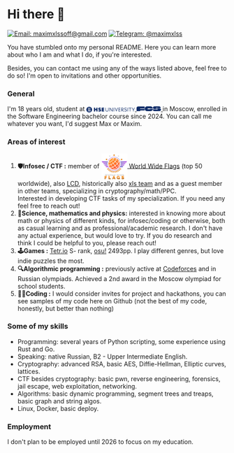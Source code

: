 # Hi there 👋
[![Email: maximxlssoff@gmail.com](https://img.shields.io/badge/maximxlssoff@gmail.com-D14836?style=flat-square&logo=gmail&logoColor=white)](mailto:maximxlssoff@gmail.com)
[![Telegram: @maximxlss](https://img.shields.io/badge/Telegram-2CA5E0?style=flat-square&logo=telegram&logoColor=white)](https://t.me/maximxlss)

You have stumbled onto my personal README. Here you can learn more about who I am and what I do, if you're interested.

Besides, you can contact me using any of the ways listed above, feel free to do so! I'm open to invitations and other opportunities.

### General
I'm 18 years old, student at [<picture>
    <source srcset="logo_hse_dark.svg"  media="(prefers-color-scheme: dark)">
    <img alt="HSE University" src="logo_hse.svg" height="13" align="center">
</picture><picture>
    <source srcset="logo_fcs_dark.svg"  media="(prefers-color-scheme: dark)">
    <img alt="FCS" src="logo_fcs.svg" height="11">
</picture>](https://www.hse.ru/en/) in Moscow, enrolled in the Software Engineering bachelor course since 2024. You can call me whatever you want, I'd suggest Max or Maxim.

### Areas of interest
1. **🛡️Infosec / CTF :** member of [<picture><img alt="WWF" src="logo_wwf.png" height="60" align="center"></picture> World Wide Flags](https://ctftime.org/team/283853) (top 50 worldwide), also [LCD](https://ctftime.org/team/270230/), historically also [xls team](https://ctftime.org/team/271856) and as a guest member in other teams, specializing in cryptography/math/PPC.\
Interested in developing CTF tasks of my specialization. If you need any feel free to reach out!
2. **🔬Science, mathematics and physics:** interested in knowing more about math or physics of different kinds, for infosec/coding or otherwise, both as casual learning and as professional/academic research. I don't have any actual experience, but would love to try. If you do research and think I could be helpful to you, please reach out!
3. **🕹️Games :** [Tetr.io](https://ch.tetr.io/u/maximxls) S- rank, [osu!](https://osu.ppy.sh/users/10891536) 2493pp. I play different genres, but love indie puzzles the most.
4. **🔍Algorithmic programming :** previously active at [Codeforces](https://codeforces.com/profile/maximxls) and in Russian olympiads. Achieved a 2nd award in the Moscow olympiad for school students.
5. **🧑‍💻Coding :** I would consider invites for project and hackathons, you can see samples of my code here on Github (not the best of my code, honestly, but better than nothing)

### Some of my skills
- Programming: several years of Python scripting, some experience using Rust and Go.
- Speaking: native Russian, B2 - Upper Intermediate English.
- Cryptography: advanced RSA, basic AES, Diffie-Hellman, Elliptic curves, lattices.
- CTF besides cryptography: basic pwn, reverse engineering, forensics, jail escape, web exploitation, networking.
- Algorithms: basic dynamic programming, segment trees and treaps, basic graph and string algos.
- Linux, Docker, basic deploy.

### Employment
I don't plan to be employed until 2026 to focus on my education.
